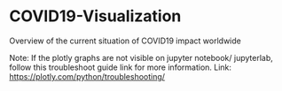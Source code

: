 # COVID19-Visualization
Overview of the current situation of COVID19 impact worldwide

Note: If the plotly graphs are not visible on jupyter notebook/ jupyterlab, follow this troubleshoot guide link for more information. 
Link: https://plotly.com/python/troubleshooting/